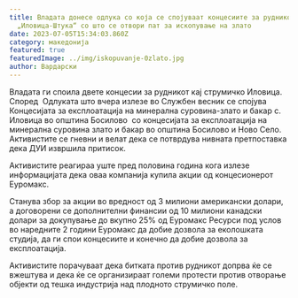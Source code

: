 ```yaml
---
title: Владата донесе одлука со која се спојуваат концесиите за рудникот
  „Иловица-Штука“ со што се отвори пат за ископување на злато
date: 2023-07-05T15:34:03.860Z
category: македонија
featured: true
featuredImage: ../img/iskopuvanje-0zlato.jpg
author: Вардарски
---
```

<!--StartFragment-->

Владата ги споила двете концесии за рудникот кај струмичко Иловица. Според  Одлуката што вчера излезе во Службен весник се спојува Концесијата за експлоатација на минерална суровина-злато и бакар с. Иловица во општина Босилово  со концесијата за експлоатација на минерална суровина злато и бакар во општина Босилово и Ново Село. Активистите се гневни и велат дека се потврдува нивната претпоставка дека ДУИ извршила притисок.

Активистите реагираа уште пред половина година кога излезе информацијата дека оваа компанија купила акции од концесионерот Еуромакс.

Станува збор за акции во вредност од 3 милиони американски долари, а договорени се дополнителни финансии од 10 милиони канадски долари за докупување до вкупно 25% од Еуромакс Ресурси под услов во наредните 2 години Еуромакс да добие дозвола за еколошката студија, да ги спои концесиите и конечно да добие дозвола за експлоатација.

Активистите порачуваат дека битката против рудникот допрва ќе се вжештува и дека ќе се организираат големи протести против отворање објекти од тешка индустрија над плодното струмичко поле.

<!--EndFragment-->